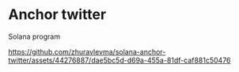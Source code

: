 # Anchor twitter

Solana program


https://github.com/zhuravlevma/solana-anchor-twitter/assets/44276887/dae5bc5d-d69a-455a-81df-caf881c50476


